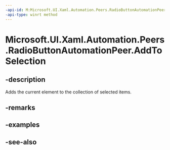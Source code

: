 ```yaml
---
-api-id: M:Microsoft.UI.Xaml.Automation.Peers.RadioButtonAutomationPeer.AddToSelection
-api-type: winrt method
---
```


<!-- Method syntax
public void AddToSelection()
-->

# Microsoft.UI.Xaml.Automation.Peers.RadioButtonAutomationPeer.AddToSelection

## -description
Adds the current element to the collection of selected items.

## -remarks

## -examples

## -see-also
